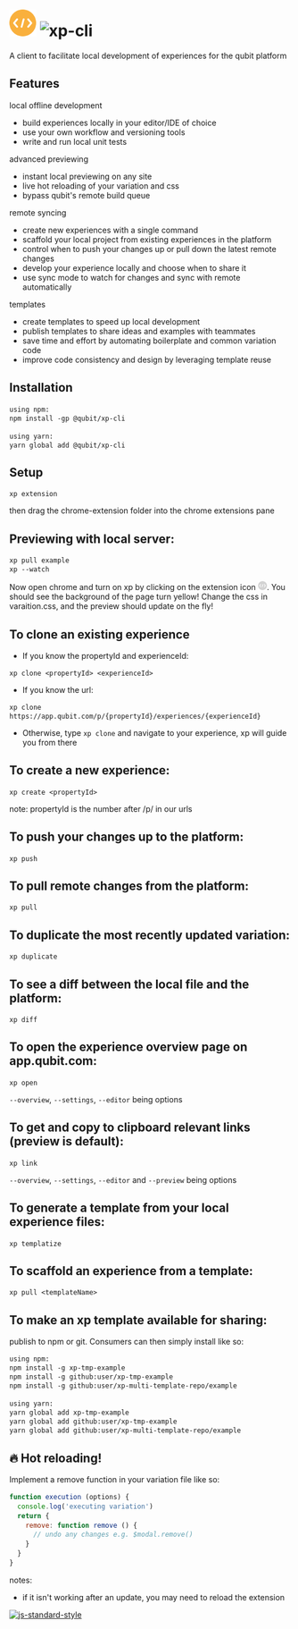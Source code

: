 # ![extension icon](./chrome-extension/icons/on48.png) ![xp-cli](https://cloud.githubusercontent.com/assets/640611/18666410/a11b3394-7f23-11e6-99b5-5cbbca6da27f.png)

A client to facilitate local development of experiences for the qubit platform

## Features

local offline development
- build experiences locally in your editor/IDE of choice
- use your own workflow and versioning tools
- write and run local unit tests

advanced previewing
- instant local previewing on any site
- live hot reloading of your variation and css
- bypass qubit's remote build queue

remote syncing
- create new experiences with a single command
- scaffold your local project from existing experiences in the platform
- control when to push your changes up or pull down the latest remote changes
- develop your experience locally and choose when to share it
- use sync mode to watch for changes and sync with remote automatically

templates
- create templates to speed up local development
- publish templates to share ideas and examples with teammates
- save time and effort by automating boilerplate and common variation code
- improve code consistency and design by leveraging template reuse


## Installation

```
using npm:
npm install -gp @qubit/xp-cli

using yarn:
yarn global add @qubit/xp-cli
```

## Setup

```
xp extension
```
then drag the chrome-extension folder into the chrome extensions pane

## Previewing with local server:

```
xp pull example
xp --watch
```
Now open chrome and turn on xp by clicking on the extension icon ![extension icon](./chrome-extension/icons/off16.png). You should see the background of the page turn yellow! Change the css in varaition.css, and the preview should update on the fly!


## To clone an existing experience
- If you know the propertyId and experienceId:
```
xp clone <propertyId> <experienceId>
```
- If you know the url:
```
xp clone https://app.qubit.com/p/{propertyId}/experiences/{experienceId}
```
- Otherwise, type ``` xp clone ``` and navigate to your experience, xp will guide you from there

## To create a new experience:

```
xp create <propertyId>
```
note: propertyId is the number after /p/ in our urls


## To push your changes up to the platform:

```
xp push
```

## To pull remote changes from the platform:
```
xp pull
```

## To duplicate the most recently updated variation:
```
xp duplicate
```

## To see a diff between the local file and the platform:
```
xp diff
```

## To open the experience overview page on app.qubit.com:
```
xp open
```
`--overview`, `--settings`, `--editor` being options

## To get and copy to clipboard relevant links (preview is default):
```
xp link
```
`--overview`, `--settings`, `--editor` and `--preview` being options

## To generate a template from your local experience files:

```
xp templatize
```

## To scaffold an experience from a template:

```
xp pull <templateName>
```

## To make an xp template available for sharing:

publish to npm or git. Consumers can then simply install like so:

```
using npm:
npm install -g xp-tmp-example
npm install -g github:user/xp-tmp-example
npm install -g github:user/xp-multi-template-repo/example

using yarn:
yarn global add xp-tmp-example
yarn global add github:user/xp-tmp-example
yarn global add github:user/xp-multi-template-repo/example
```

## :fire: Hot reloading!
Implement a remove function in your variation file like so:

```js
function execution (options) {
  console.log('executing variation')
  return {
    remove: function remove () {
      // undo any changes e.g. $modal.remove()
    }
  }
}
```

notes:
- if it isn't working after an update, you may need to reload the extension


[![js-standard-style](https://img.shields.io/badge/code%20style-standard-brightgreen.svg)](http://standardjs.com/)

